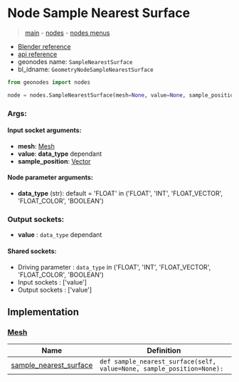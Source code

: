 # Node Sample Nearest Surface

> [main](../structure.md) - [nodes](nodes.md) - [nodes menus](nodes_menus.md)

- [Blender reference](https://docs.blender.org/manual/en/latest/modeling/geometry_nodes/mesh/sample_nearest_surface.html)
- [api reference](https://docs.blender.org/api/current/bpy.types.GeometryNodeSampleNearestSurface.html)
- geonodes name: `SampleNearestSurface`
- bl_idname: `GeometryNodeSampleNearestSurface`

```python
from geonodes import nodes

node = nodes.SampleNearestSurface(mesh=None, value=None, sample_position=None, data_type='FLOAT')
```

### Args:

#### Input socket arguments:

- **mesh**: [Mesh](Mesh.md)
- **value**: **data_type** dependant
- **sample_position**: [Vector](Vector.md)

#### Node parameter arguments:

- **data_type** (str): default = 'FLOAT' in ('FLOAT', 'INT', 'FLOAT_VECTOR', 'FLOAT_COLOR', 'BOOLEAN')

### Output sockets:

- **value** : ``data_type`` dependant

#### Shared sockets:

- Driving parameter : ``data_type`` in ('FLOAT', 'INT', 'FLOAT_VECTOR', 'FLOAT_COLOR', 'BOOLEAN')
- Input sockets  : ['value']
- Output sockets : ['value']
## Implementation

### [Mesh](Mesh.md)

| Name | Definition |
|------|------------|
 | [sample_nearest_surface](Mesh.md#sample_nearest_surface) | `def sample_nearest_surface(self, value=None, sample_position=None):` |

